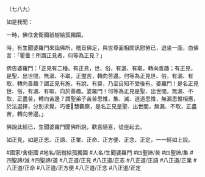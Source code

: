 （七八九）

如是我聞：

一時，佛住舍衛國祇樹給孤獨園。

時，有生聞婆羅門來詣佛所，稽首佛足，與世尊面相問訊慰勞已，退坐一面，白佛言：「瞿曇！所謂正見者，何等為正見？」

佛告婆羅門：「正見有二種。有正見，世、俗，有漏、有取，轉向善趣；有正見，是聖、出世間，無漏、不取，正盡苦，轉向苦邊。何等為正見世、俗，有漏、有取，轉向善趣？謂正見有施、有說、有齋，乃至自知不受後有。婆羅門！是名正見世、俗，有漏、有取，向於善趣。婆羅門！何等為正見是聖、出世間，無漏、不取，正盡苦，轉向苦邊？謂聖弟子苦苦思惟，集、滅、道道思惟，無漏思惟相應，於法選擇，分別求覺，巧便𭶑慧觀察，是名正見是聖、出世間，無漏、不取，正盡苦，轉向苦邊。」

佛說此經已，生聞婆羅門聞佛所說，歡喜隨喜，從座起去。

如正見，如是正志、正語、正業、正命、正方便、正念、正定，一一經如上說。

#國家/舍衛國
#地名/祇樹給孤獨園
#人名/生聞婆羅門
#四聖諦/苦
#四聖諦/集
#四聖諦/滅
#四聖諦/道
#八正道/正見
#八正道/正志
#八正道/正語
#八正道/正業
#八正道/正命
#八正道/正方便
#八正道/正念
#八正道/正定
